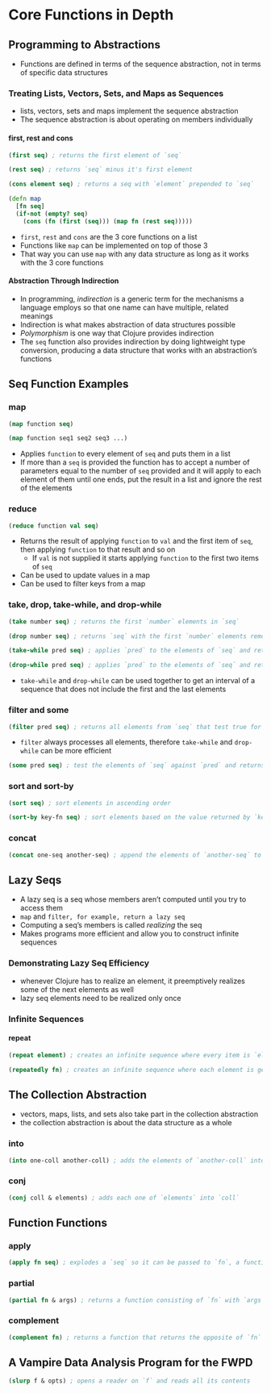 # Core Functions in Depth

## Programming to Abstractions

* Functions are defined in terms of the sequence abstraction, 
not in terms of specific data structures

### Treating Lists, Vectors, Sets, and Maps as Sequences

* lists, vectors, sets and maps implement the sequence abstraction
* The sequence abstraction is about operating on members individually

#### first, rest and cons

```clojure
(first seq) ; returns the first element of `seq`
```

```clojure
(rest seq) ; returns `seq` minus it's first element
```

```clojure
(cons element seq) ; returns a seq with `element` prepended to `seq`
```

```clojure
(defn map
  [fn seq]
  (if-not (empty? seq)
    (cons (fn (first (seq))) (map fn (rest seq)))))
```

* `first`, `rest` and `cons` are the 3 core functions on a list
* Functions like `map` can be implemented on top of those 3
* That way you can use `map` with any data structure as long as it works with the 3 core functions

#### Abstraction Through Indirection

* In programming, _indirection_ is a generic term for the mechanisms a language employs so that one name can have multiple, related meanings
* Indirection is what makes abstraction of data structures possible
* _Polymorphism_ is one way that Clojure provides indirection
* The `seq` function also provides indirection by doing lightweight type conversion, producing a data structure that works with an abstraction’s functions

## Seq Function Examples

### map

```clojure
(map function seq)

(map function seq1 seq2 seq3 ...)
```

* Applies `function` to every element of `seq` and puts them in a list
* If more than a `seq` is provided the function has to accept a number of parameters equal to the number of `seq` provided and it will apply to each element of them until one ends, put the result in a list and ignore the rest of the elements

### reduce

```clojure
(reduce function val seq) 
```

* Returns the result of applying `function` to `val` and the first item of `seq`, then applying `function` to that result and so on
    * If `val` is not supplied it starts applying `function` to the first two items of `seq`
* Can be used to update values in a map
* Can be used to filter keys from a map

### take, drop, take-while, and drop-while

```clojure
(take number seq) ; returns the first `number` elements in `seq`
```

```clojure
(drop number seq) ; returns `seq` with the first `number` elements removed
```

```clojure
(take-while pred seq) ; applies `pred` to the elements of `seq` and returns them until the first which `pred` returns false to
```

```clojure
(drop-while pred seq) ; applies `pred` to the elements of `seq` and returns the elements after the first which `pred` returns false to
```

* `take-while` and `drop-while` can be used together to get an interval of a sequence that does not include the first and the last elements

### filter and some

```clojure
(filter pred seq) ; returns all elements from `seq` that test true for a predicate `pred`
```

* `filter` always processes all elements, therefore `take-while` and `drop-while` can be more efficient

```clojure
(some pred seq) ; test the elements of `seq` against `pred` and returns the first truthy value returned by `pred`
```

### sort and sort-by

```clojure
(sort seq) ; sort elements in ascending order
```

```clojure
(sort-by key-fn seq) ; sort elements based on the value returned by `key-fn` when applied to them
```

### concat 

```clojure
(concat one-seq another-seq) ; append the elements of `another-seq` to the end of `one-seq`
```

## Lazy Seqs

* A lazy seq is a seq whose members aren’t computed until you try to access them
* `map` and `filter, for example, return a lazy seq`
* Computing a seq’s members is called _realizing_ the seq
* Makes programs more efficient and allow you to construct infinite sequences

### Demonstrating Lazy Seq Efficiency

* whenever Clojure has to realize an element, it preemptively realizes some of the next elements as well
* lazy seq elements need to be realized only once

### Infinite Sequences

#### repeat

```clojure
(repeat element) ; creates an infinite sequence where every item is `element`
```

```clojure
(repeatedly fn) ; creates an infinite sequence where each element is generated calling `fn`
```

## The Collection Abstraction

* vectors, maps, lists, and sets also take part in the collection abstraction
* the collection abstraction is about the data structure as a whole

### into

```clojure
(into one-coll another-coll) ; adds the elements of `another-coll` into `one-coll`
```

### conj

```clojure
(conj coll & elements) ; adds each one of `elements` into `coll`
```

## Function Functions

### apply

```clojure
(apply fn seq) ; explodes a `seq` so it can be passed to `fn`, a function that expects a rest parameter
```

### partial

```clojure
(partial fn & args) ; returns a function consisting of `fn` with `args` as its arguments 
```

### complement

```clojure
(complement fn) ; returns a function that returns the opposite of `fn`
```

## A Vampire Data Analysis Program for the FWPD

```clojure
(slurp f & opts) ; opens a reader on `f` and reads all its contents
```